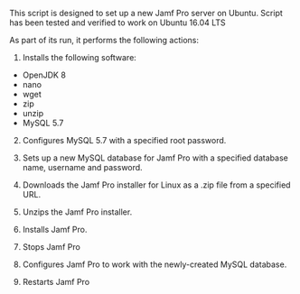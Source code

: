 This script is designed to set up a new Jamf Pro server on Ubuntu. Script has been tested and verified to work on Ubuntu 16.04 LTS

As part of its run, it performs the following actions:

1. Installs the following software:

*  OpenJDK 8
*  nano
*  wget
*  zip
*  unzip
*  MySQL 5.7

2. Configures MySQL 5.7 with a specified root password.

3. Sets up a new MySQL database for Jamf Pro with a specified
   database name, username and password.

4. Downloads the Jamf Pro installer for Linux as a .zip file from a specified URL.

5. Unzips the Jamf Pro installer.

6. Installs Jamf Pro.

7. Stops Jamf Pro

8. Configures Jamf Pro to work with the newly-created MySQL database.

9. Restarts Jamf Pro